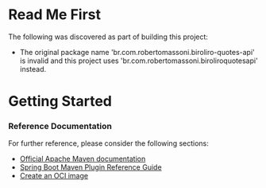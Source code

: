 # Read Me First
The following was discovered as part of building this project:

* The original package name 'br.com.robertomassoni.biroliro-quotes-api' is invalid and this project uses 'br.com.robertomassoni.biroliroquotesapi' instead.

# Getting Started

### Reference Documentation
For further reference, please consider the following sections:

* [Official Apache Maven documentation](https://maven.apache.org/guides/index.html)
* [Spring Boot Maven Plugin Reference Guide](https://docs.spring.io/spring-boot/docs/2.4.1/maven-plugin/reference/html/)
* [Create an OCI image](https://docs.spring.io/spring-boot/docs/2.4.1/maven-plugin/reference/html/#build-image)

